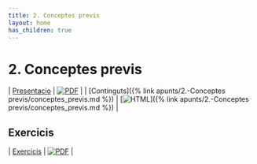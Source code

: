 ```yaml
---
title: 2. Conceptes previs
layout: home
has_children: true
---
```


# 2. Conceptes previs

| [Presentacio](3.1-conceptes_previs.pdf) | [![PDF](https://img.shields.io/badge/PDF-2--conceptes_previs.pdf-blue?logo=adobe-acrobat-reader&logoColor=white)](3.1-conceptes_previs.pdf) |
| [Continguts]({% link apunts/2.-Conceptes previs/conceptes_previs.md %}) | [![HTML](https://img.shields.io/badge/HTML-continguts-blue?logo=html5&logoColor=white)]({% link apunts/2.-Conceptes previs/conceptes_previs.md %}) |

## Exercicis

| [Exercicis](https://classroom.github.com/a/dLGXkYCq) | [![PDF](https://img.shields.io/badge/GitHub%20Classroom-Exercicis-blue?logo=github)](https://classroom.github.com/a/dLGXkYCq) |

